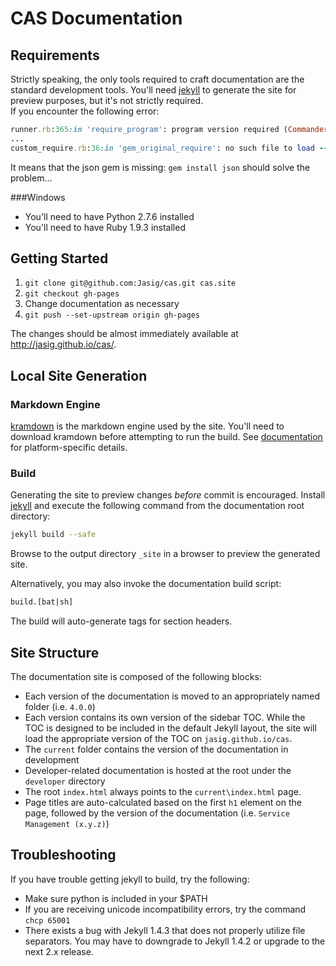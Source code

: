 
# CAS Documentation


## Requirements
Strictly speaking, the only tools required to craft documentation are the standard development tools. You'll need [jekyll](http://jekyllrb.com/) to generate the site for preview purposes, but it's not strictly required.  
If you encounter the following error:

```ruby
runner.rb:365:in 'require_program': program version required (Commander::Runner::CommandError)
...
custom_require.rb:36:in 'gem_original_require': no such file to load -- json (LoadError)
```

It means that the json gem is missing: `gem install json` should solve the problem...

###Windows
* You'll need to have Python 2.7.6 installed
* You'll need to have Ruby 1.9.3 installed

## Getting Started

1. `git clone git@github.com:Jasig/cas.git cas.site`
2. `git checkout gh-pages`
3. Change documentation as necessary
4. `git push --set-upstream origin gh-pages`

The changes should be almost immediately available at http://jasig.github.io/cas/.


## Local Site Generation

### Markdown Engine
[kramdown](http://kramdown.gettalong.org/) is the markdown engine used by the site. You'll need to download kramdown before attempting to run the build. See [documentation](http://kramdown.gettalong.org/installation.html) for platform-specific details.

### Build
Generating the site to preview changes _before_ commit is encouraged. Install [jekyll](http://jekyllrb.com/) and execute the following command from the documentation root directory:

```bash
jekyll build --safe
```

Browse to the output directory `_site` in a browser to preview the generated site.

Alternatively, you may also invoke the documentation build script:

```bash
build.[bat|sh]
```

The build will auto-generate tags for section headers.

## Site Structure
The documentation site is composed of the following blocks:

- Each version of the documentation is moved to an appropriately named folder (i.e. `4.0.0`)
- Each version contains its own version of the sidebar TOC. While the TOC is designed to be included in the default
Jekyll layout, the site will load the appropriate version of the TOC on `jasig.github.io/cas`.
- The `current` folder contains the version of the documentation in development
- Developer-related documentation is hosted at the root under the `developer` directory
- The root `index.html` always points to the `current\index.html` page.
- Page titles are auto-calculated based on the first `h1` element on the page, followed by the version of the
documentation (i.e. `Service Management (x.y.z)`)


## Troubleshooting
If you have trouble getting jekyll to build, try the following:

* Make sure python is included in your $PATH
* If you are receiving unicode incompatibility errors, try the command `chcp 65001`
* There exists a bug with Jekyll 1.4.3 that does not properly utilize file separators. You may have to downgrade to Jekyll 1.4.2 or upgrade to the next 2.x release.
